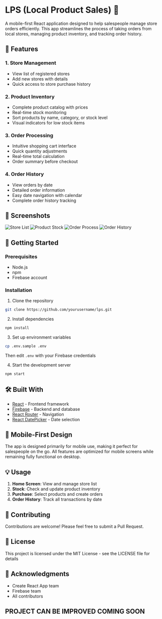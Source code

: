 # LPS (Local Product Sales) 📱

A mobile-first React application designed to help salespeople manage store orders efficiently. This app streamlines the process of taking orders from local stores, managing product inventory, and tracking order history.

## 🌟 Features

### 1. Store Management
- View list of registered stores
- Add new stores with details
- Quick access to store purchase history

### 2. Product Inventory
- Complete product catalog with prices
- Real-time stock monitoring
- Sort products by name, category, or stock level
- Visual indicators for low stock items

### 3. Order Processing
- Intuitive shopping cart interface
- Quick quantity adjustments
- Real-time total calculation
- Order summary before checkout

### 4. Order History
- View orders by date
- Detailed order information
- Easy date navigation with calendar
- Complete order history tracking

## 📱 Screenshots
![Store List](screenshots/stores.png)
![Product Stock](screenshots/stock.png)
![Order Process](screenshots/order.png)
![Order History](screenshots/history.png)
## 

## 🚀 Getting Started

### Prerequisites
- Node.js
- npm
- Firebase account

### Installation

1. Clone the repository

```bash
git clone https://github.com/yourusername/lps.git
```

2. Install dependencies
```bash
npm install
```

3. Set up environment variables
```bash
cp .env.sample .env
```
Then edit `.env` with your Firebase credentials

4. Start the development server
```bash
npm start
```

## 🛠️ Built With

- [React](https://reactjs.org/) - Frontend framework
- [Firebase](https://firebase.google.com/) - Backend and database
- [React Router](https://reactrouter.com/) - Navigation
- [React DatePicker](https://reactdatepicker.com/) - Date selection

## 📱 Mobile-First Design

The app is designed primarily for mobile use, making it perfect for salespeople on the go. All features are optimized for mobile screens while remaining fully functional on desktop.

## 💡 Usage

1. **Home Screen**: View and manage store list
2. **Stock**: Check and update product inventory
3. **Purchase**: Select products and create orders
4. **Order History**: Track all transactions by date

## 🤝 Contributing

Contributions are welcome! Please feel free to submit a Pull Request.

## 📄 License

This project is licensed under the MIT License - see the LICENSE file for details

## 🙏 Acknowledgments

- Create React App team
- Firebase team
- All contributors

## PROJECT CAN BE IMPROVED COMING SOON